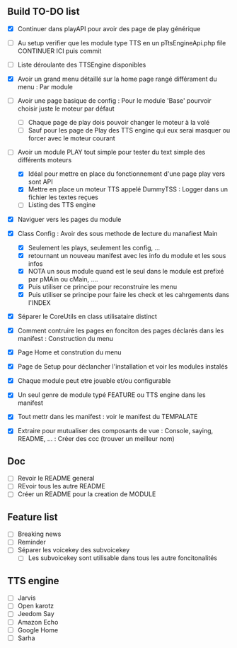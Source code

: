 ## Build TO-DO list
* [x] Continuer dans playAPI pour avoir des page de play générique
* [ ] Au setup verifier que les module type TTS en un pTtsEngineApi.php file CONTINUER ICI puis commit
* [ ] Liste déroulante des TTSEngine disponibles

* [x] Avoir un grand menu détaillé sur la home page rangé différament du menu : Par module
* [ ] Avoir une page basique de config : Pour le module 'Base' pourvoir choisir juste le moteur par défaut
	* [ ] Chaque page de play dois pouvoir changer le moteur à la volé
	* [ ] Sauf pour les page de Play des TTS engine qui eux serai masquer ou forcer avec le moteur courant
* [ ] Avoir un module PLAY tout simple pour tester du text simple des différents moteurs
	* [x] Idéal pour mettre en place du fonctionnement d'une page play vers sont API
	* [x] Mettre en place un moteur TTS appelé DummyTSS : Logger dans un fichier les textes reçues
	* [ ] Listing des TTS engine
* [x] Naviguer vers les pages du module
* [x] Class Config : Avoir des sous methode de lecture du manafiest Main
	* [x] Seulement les plays, seulement les config, ...
	* [x] retournant un nouveau manifest avec les info du module et les sous infos
	* [x] NOTA un sous module quand est le seul dans le module est prefixé par pMAin ou cMain, ....
	* [x] Puis utiliser ce principe pour reconstruire les menu
	* [x] Puis utiliser se principe pour faire les check et les cahrgements dans l'INDEX
* [x] Séparer le CoreUtils en class utilisataire distinct
* [x] Comment contruire les pages en fonciton des pages déclarés dans les manifest : Construction du menu
* [x] Page Home et constrution du menu
* [x] Page de Setup pour déclancher l'installation et voir les modules instalés
* [x] Chaque module peut etre jouable et/ou configurable
* [x] Un seul genre de module typé FEATURE ou TTS engine dans les manifest
* [x] Tout mettr dans les manifest : voir le manifest du TEMPALATE
* [x] Extraire pour mutualiser des composants de vue : Console, saying, README, ... : Créer des ccc (trouver un meilleur nom)

## Doc
* [ ] Revoir le README general
* [ ] REvoir tous les autre README
* [ ] Créer un README pour la creation de MODULE

## Feature list
* [ ] Breaking news
* [ ] Reminder
* [ ] Séparer les voicekey des subvoicekey
	* [ ] Les subvoicekey sont utilisable dans tous les autre foncitonalités

## TTS engine
* [ ] Jarvis
* [ ] Open karotz
* [ ] Jeedom Say
* [ ] Amazon Echo
* [ ] Google Home
* [ ] Sarha

